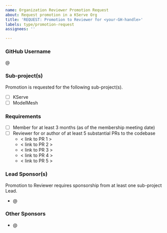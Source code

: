 ```yaml
---
name: Organization Reviewer Promotion Request
about: Request promotion in a KServe Org
title: 'REQUEST: Promotion to Reviewer for <your-GH-handle>'
labels: type/promotion-request
assignees: ''

---
```


### GitHub Username

@<your-GH-handle>

### Sub-project(s)

Promotion is requested for the following sub-project(s).

- [ ] KServe
- [ ] ModelMesh

### Requirements

- [ ] Member for at least 3 months (as of the membership meeting date)
- [ ] Reviewer for or author of at least 5 substantial PRs to the codebase
    - < link to PR 1 >
    - < link to PR 2 >
    - < link to PR 3 >
    - < link to PR 4 >
    - < link to PR 5 >

### Lead Sponsor(s)

Promotion to Reviewer requires sponsorship from at least one sub-project Lead.

- @<sponsor-1>

### Other Sponsors

- @<sponsor-1>
